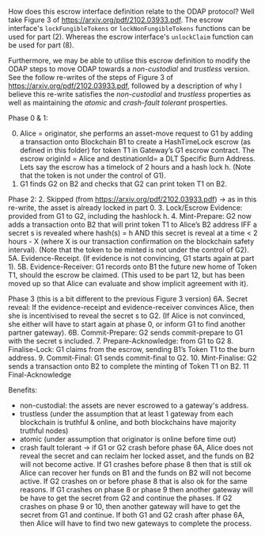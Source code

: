 

How does this escrow interface definition relate to the ODAP protocol? Well take Figure 3 of https://arxiv.org/pdf/2102.03933.pdf. The escrow interface's `lockFungibleTokens` or `lockNonFungibleTokens` functions can be used for part (2). Whereas the escrow interface's `unlockClaim` function can be used for part (8). 


Furthermore, we may be able to utilise this escrow definition to modify the ODAP steps to move ODAP towards a *non-custodial* and *trustless* version. See the follow re-writes of the steps of Figure 3 of https://arxiv.org/pdf/2102.03933.pdf, followed by a description of why I believe this re-write satisfies the *non-custodial* and *trustless* properties as well as maintaining the *atomic* and *crash-fault tolerant* prosperties.


Phase 0 & 1:

0. Alice = originator, she performs an asset-move request to G1 by adding a transaction onto Blockchain B1 to create a HashTimeLock escrow (as defined in this folder) for token T1 in Gateway’s G1 escrow contract. The escrow originId = Alice and destinationId= a DLT Specific Burn Address. Lets say the escrow has a timelock of 2 hours and a hash lock h. (Note that the token is not under the control of G1).
1.  G1 finds G2 on B2 and checks that G2 can print token T1 on B2.

Phase 2:
2. Skipped (from https://arxiv.org/pdf/2102.03933.pdf) -> as in this re-write, the asset is already locked in part 0.
3. Lock/Escrow Evidence: provided from G1 to G2, including the hashlock h.
4. Mint-Prepare: G2 now adds a transaction onto B2 that will print token T1 to Alice’s B2 address IFF a secret s is revealed where hash(s) = h AND this secret is reveal at a time < 2 hours - X (where X is our transaction confirmation on the blockchain safety interval). (Note that the token to be minted is not under the control of G2). 
5A. Evidence-Receipt. (If evidence is not convincing, G1 starts again at part 1).
5B. Evidence-Receiver: G1 records onto B1 the future new home of Token T1, should the escrow be claimed. (This used to be part 12, but has been moved up so that Alice can evaluate and show implicit agreement with it).

Phase 3 (this is a bit different to the previous Figure 3 version)
6A. Secret reveal: If the evidence-receipt and evidence-receiver convinces Alice, then she is incentivised to reveal the secret s to G2. (If Alice is not convinced, she either will have to start again at phase 0, or inform G1 to find another partner gateway).
6B. Commit-Prepare: G2 sends commit-prepare to G1 with the secret s included.
7. Prepare-Acknowledge: from G1 to G2
8. Finalise-Lock: G1 claims from the escrow, sending B1’s Token T1 to the burn address.
9. Commit-Final: G1 sends commit-final to G2.
10. Mint-Finalise: G2 sends a transaction onto B2 to complete the minting of Token T1 on B2.
11 Final-Acknowledge


Benefits:
- non-custodial: the assets are never escrowed to a gateway's address.
- trustless (under the assumption that at least 1 gateway from each blockchain is truthful & online, and both blockchains have majority truthful nodes)
- atomic (under assumption that originator is online before time out)
- crash fault tolerant -> if G1 or G2 crash before phase 6A, Alice does not reveal the secret and can reclaim her locked asset, and the funds on B2 will not become active. If G1 crashes before phase 8 then that is still ok Alice can recover her funds on B1 and the funds on B2 will not become active. If G2 crashes on or before phase 8 that is also ok for the same reasons. If G1 crashes on phase 8 or phase 9 then another gateway will be have to get the secret from G2 and continue the phases. If G2 crashes on phase 9 or 10, then another gateway will have to get the secret from G1 and continue. If both G1 and G2 crash after phase 6A, then Alice will have to find two new gateways to complete the process.


